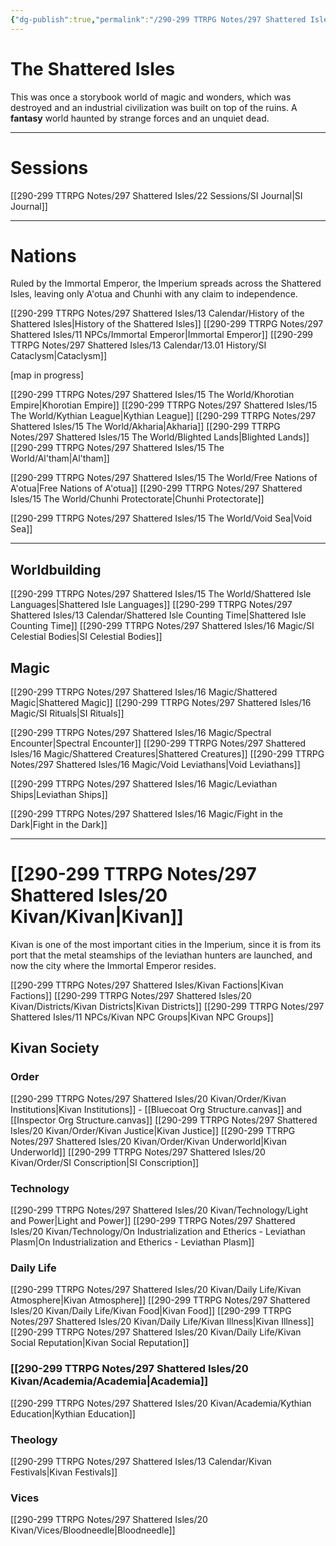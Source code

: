 ```yaml
---
{"dg-publish":true,"permalink":"/290-299 TTRPG Notes/297 Shattered Isles/The Shattered Isles/"}
---
```



# The Shattered Isles

This was once a storybook world of magic and wonders, which was destroyed and an industrial civilization was built on top of the ruins. A **fantasy** world haunted by strange forces and an unquiet dead.

****

# Sessions

[[290-299 TTRPG Notes/297 Shattered Isles/22 Sessions/SI Journal\|SI Journal]]

****

# Nations

Ruled by the Immortal Emperor, the Imperium spreads across the Shattered Isles, leaving only A'otua and Chunhi with any claim to independence.

[[290-299 TTRPG Notes/297 Shattered Isles/13 Calendar/History of the Shattered Isles\|History of the Shattered Isles]]
[[290-299 TTRPG Notes/297 Shattered Isles/11 NPCs/Immortal Emperor\|Immortal Emperor]]
[[290-299 TTRPG Notes/297 Shattered Isles/13 Calendar/13.01 History/SI Cataclysm\|Cataclysm]]

[map in progress]

[[290-299 TTRPG Notes/297 Shattered Isles/15 The World/Khorotian Empire\|Khorotian Empire]]
[[290-299 TTRPG Notes/297 Shattered Isles/15 The World/Kythian League\|Kythian League]]
[[290-299 TTRPG Notes/297 Shattered Isles/15 The World/Akharia\|Akharia]]
[[290-299 TTRPG Notes/297 Shattered Isles/15 The World/Blighted Lands\|Blighted Lands]]
[[290-299 TTRPG Notes/297 Shattered Isles/15 The World/Al'tham\|Al'tham]]

[[290-299 TTRPG Notes/297 Shattered Isles/15 The World/Free Nations of A'otua\|Free Nations of A'otua]]
[[290-299 TTRPG Notes/297 Shattered Isles/15 The World/Chunhi Protectorate\|Chunhi Protectorate]]

[[290-299 TTRPG Notes/297 Shattered Isles/15 The World/Void Sea\|Void Sea]]

****

## Worldbuilding

[[290-299 TTRPG Notes/297 Shattered Isles/15 The World/Shattered Isle Languages\|Shattered Isle Languages]]
[[290-299 TTRPG Notes/297 Shattered Isles/13 Calendar/Shattered Isle Counting Time\|Shattered Isle Counting Time]]
[[290-299 TTRPG Notes/297 Shattered Isles/16 Magic/SI Celestial Bodies\|SI Celestial Bodies]]

## Magic

[[290-299 TTRPG Notes/297 Shattered Isles/16 Magic/Shattered Magic\|Shattered Magic]]
[[290-299 TTRPG Notes/297 Shattered Isles/16 Magic/SI Rituals\|SI Rituals]]

[[290-299 TTRPG Notes/297 Shattered Isles/16 Magic/Spectral Encounter\|Spectral Encounter]]
[[290-299 TTRPG Notes/297 Shattered Isles/16 Magic/Shattered Creatures\|Shattered Creatures]]
[[290-299 TTRPG Notes/297 Shattered Isles/16 Magic/Void Leviathans\|Void Leviathans]]

[[290-299 TTRPG Notes/297 Shattered Isles/16 Magic/Leviathan Ships\|Leviathan Ships]]

[[290-299 TTRPG Notes/297 Shattered Isles/16 Magic/Fight in the Dark\|Fight in the Dark]]

****

# [[290-299 TTRPG Notes/297 Shattered Isles/20 Kivan/Kivan\|Kivan]]

Kivan is one of the most important cities in the Imperium, since it is from its port that the metal steamships of the leviathan hunters are launched, and now the city where the Immortal Emperor resides. 

[[290-299 TTRPG Notes/297 Shattered Isles/Kivan Factions\|Kivan Factions]]
[[290-299 TTRPG Notes/297 Shattered Isles/20 Kivan/Districts/Kivan Districts\|Kivan Districts]]
[[290-299 TTRPG Notes/297 Shattered Isles/11 NPCs/Kivan NPC Groups\|Kivan NPC Groups]]

## Kivan Society

### Order

[[290-299 TTRPG Notes/297 Shattered Isles/20 Kivan/Order/Kivan Institutions\|Kivan Institutions]] - [[Bluecoat Org Structure.canvas]] and [[Inspector Org Structure.canvas]]
[[290-299 TTRPG Notes/297 Shattered Isles/20 Kivan/Order/Kivan Justice\|Kivan Justice]]
[[290-299 TTRPG Notes/297 Shattered Isles/20 Kivan/Order/Kivan Underworld\|Kivan Underworld]]
[[290-299 TTRPG Notes/297 Shattered Isles/20 Kivan/Order/SI Conscription\|SI Conscription]]

### Technology

[[290-299 TTRPG Notes/297 Shattered Isles/20 Kivan/Technology/Light and Power\|Light and Power]]
[[290-299 TTRPG Notes/297 Shattered Isles/20 Kivan/Technology/On Industrialization and Etherics - Leviathan Plasm\|On Industrialization and Etherics - Leviathan Plasm]]

### Daily Life

[[290-299 TTRPG Notes/297 Shattered Isles/20 Kivan/Daily Life/Kivan Atmosphere\|Kivan Atmosphere]]
[[290-299 TTRPG Notes/297 Shattered Isles/20 Kivan/Daily Life/Kivan Food\|Kivan Food]]
[[290-299 TTRPG Notes/297 Shattered Isles/20 Kivan/Daily Life/Kivan Illness\|Kivan Illness]]
[[290-299 TTRPG Notes/297 Shattered Isles/20 Kivan/Daily Life/Kivan Social Reputation\|Kivan Social Reputation]]

### [[290-299 TTRPG Notes/297 Shattered Isles/20 Kivan/Academia/Academia\|Academia]]

[[290-299 TTRPG Notes/297 Shattered Isles/20 Kivan/Academia/Kythian Education\|Kythian Education]]

### Theology

[[290-299 TTRPG Notes/297 Shattered Isles/13 Calendar/Kivan Festivals\|Kivan Festivals]]

### Vices

[[290-299 TTRPG Notes/297 Shattered Isles/20 Kivan/Vices/Bloodneedle\|Bloodneedle]]